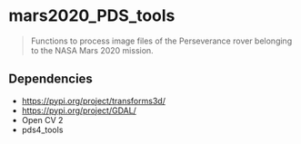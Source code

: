 # mars2020_PDS_tools
> Functions to process image files of the Perseverance rover belonging to the NASA Mars 2020 mission.

## Dependencies
- https://pypi.org/project/transforms3d/
- https://pypi.org/project/GDAL/
- Open CV 2
- pds4_tools

